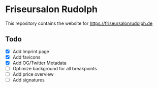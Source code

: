 # Friseursalon Rudolph

This repository contains the website for https://friseursalonrudolph.de

## Todo

- [x] Add Imprint page
- [x] Add favicons  
- [x] Add OG/Twitter Metadata  
- [ ] Optimize background for all breakpoints
- [ ] Add price overview
- [ ] Add signatures 